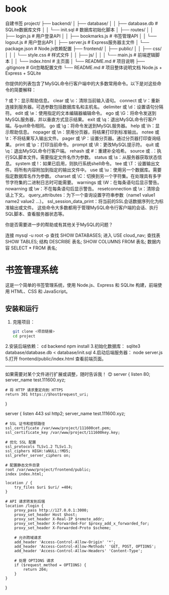 # book

自建书签
project/
├── backend/
│   ├── database/
│   │   ├── database.db          # SQLite数据库文件
│   │   └── init.sql             # 数据库初始化脚本
│   ├── routes/
│   │   ├── login.js             # 用户登录API
│   │   ├── bookmarks.js         # 书签管理API
│   │   └── logout.js            # 用户登出API
│   ├── server.js                # Express服务器主文件
│   └── package.json             # Node.js依赖配置
├── frontend/
│   ├── public/
│   │   ├── css/
│   │   │   └── style.css        # 样式文件
│   │   ├── js/
│   │   │   └── main.js          # 前端逻辑脚本
│   │   └── index.html           # 主页面
│   └── README.md                # 项目说明
├── .gitignore                   # Git忽略配置文件
└── README.md                    # 项目整体说明文档
Node.js + Express + SQLite



你提供的列表包含了MySQL命令行客户端中的大多数常用命令。以下是对这些命令的简要解释：

‌? 或 ?‌：显示帮助信息。
‌clear 或 \c‌：清除当前输入语句。
‌connect 或 \r‌：重新连接到服务器。可选参数包括数据库名和主机名。
‌delimiter 或 \d‌：设置语句分隔符。
‌edit 或 \e‌：使用指定的文本编辑器编辑命令。
‌ego 或 \G‌：将命令发送到MySQL服务器，并以垂直方式显示结果。
‌exit 或 \q‌：退出MySQL命令行客户端。与quit命令相同。
‌go 或 \g‌：将命令发送到MySQL服务器。
‌help 或 \h‌：显示帮助信息。
‌nopager 或 \n‌：禁用分页器，将结果打印到标准输出。
‌notee 或 \t‌：不将结果写入输出文件。
‌pager 或 \P‌：设置分页器。通过分页器打印查询结果。
‌print 或 \p‌：打印当前命令。
‌prompt 或 \R‌：更改MySQL提示符。
‌quit 或 \q‌：退出MySQL命令行客户端。
‌rehash 或 #‌：重建补全哈希。
‌source 或 .‌：执行SQL脚本文件。需要指定文件名作为参数。
‌status 或 \s‌：从服务器获取状态信息。
‌system 或 !‌：如果已启用，则执行系统shell命令。
‌tee 或 \T‌：设置输出文件。将所有内容附加到指定的输出文件中。
‌use 或 \u‌：使用另一个数据库。需要指定数据库名作为参数。
‌charset 或 \C‌：切换到另一个字符集。在处理具有多字节字符集的二进制日志时可能需要。
‌warnings 或 \W‌：在每条语句后显示警告。
‌nowarning 或 \w‌：不在每条语句后显示警告。
‌resetconnection 或 \x‌：清除会话上下文。
‌query_attributes‌：为下一个查询设置字符串参数（name1 value1 name2 value2 ...）。
‌ssl_session_data_print‌：将当前的SSL会话数据序列化为标准输出或文件。
这些命令大多数都用于管理MySQL命令行客户端的会话、执行SQL脚本、查看服务器状态等。

你是否需要进一步的帮助或有其他关于MySQL的问题？

连接
mysql -u root -p
查找
SHOW DATABASES;
进入
USE cloud_nav;
查找表
SHOW TABLES;
结构
DESCRIBE 表名;
SHOW COLUMNS FROM 表名;
数据内容
SELECT * FROM 表名;

# 书签管理系统

这是一个简单的书签管理系统，使用 Node.js、Express 和 SQLite 构建，前端使用 HTML、CSS 和 JavaScript。

## 安装和运行

1. 克隆项目：
   ```bash
   git clone <项目链接>
   cd project

2.安装后端依赖：
cd backend
npm install
3.初始化数据库：
sqlite3 database/database.db < database/init.sql
4.启动后端服务器：
node server.js
5.打开 frontend/public/index.html 查看前端页面。


---

如果需要对某个文件进行扩展或调整，随时告诉我！ 😊
server {
    listen 80;
    server_name test.111600.xyz;

    # 将 HTTP 请求重定向到 HTTPS
    return 301 https://$host$request_uri;
}

server {
    listen 443 ssl http2;
    server_name test.111600.xyz;

    # SSL 证书和密钥路径
    ssl_certificate /var/www/project/111600cet.pem;
    ssl_certificate_key /var/www/project/111600key.key;

    # 优化 SSL 配置
    ssl_protocols TLSv1.2 TLSv1.3;
    ssl_ciphers HIGH:!aNULL:!MD5;
    ssl_prefer_server_ciphers on;

    # 配置静态文件目录
    root /var/www/project/frontend/public;
    index index.html;

    location / {
        try_files $uri $uri/ =404;
    }

    # API 请求转发到后端
    location /login {
        proxy_pass http://127.0.0.1:3000;
        proxy_set_header Host $host;
        proxy_set_header X-Real-IP $remote_addr;
        proxy_set_header X-Forwarded-For $proxy_add_x_forwarded_for;
        proxy_set_header X-Forwarded-Proto $scheme;

        # 允许跨域请求
        add_header 'Access-Control-Allow-Origin' '*';
        add_header 'Access-Control-Allow-Methods' 'GET, POST, OPTIONS';
        add_header 'Access-Control-Allow-Headers' 'Content-Type';

        # 处理 OPTIONS 请求
        if ($request_method = OPTIONS) {
            return 204;
        }
    }
}


